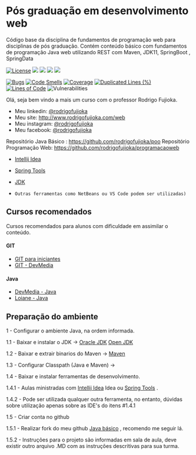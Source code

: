 # Pós graduação em desenvolvimento web
Código base da disciplina de fundamentos de programação web para disciplinas de pós graduação. 
Contém conteúdo básico com fundamentos de programação Java web utilizando REST com Maven, JDK11, SpringBoot , SpringData

[![License](https://img.shields.io/github/license/rodrigofujioka/pos-javaweb.svg)](https://opensource.org/licenses/MIT)
<img src="https://img.shields.io/github/followers/rodrigofujioka?label=Follow&style=plastic">
<img src="https://img.shields.io/github/forks/rodrigofujioka/pos-javaweb?color=SSSS&label=Fork&style=plastic">
<a href="https://github.com/rodrigofujioka/pos-javaweb/graphs/contributors" alt="Contributors">
   <img src="https://img.shields.io/github/contributors/rodrigofujioka/pos-javaweb" /></a>
<a href="https://github.com/rodrigofujioka/pos-javaweb/pulse" alt="Activity">
    <img src="https://img.shields.io/github/commit-activity/m/rodrigofujioka/pos-javaweb" /></a>  
  
[![Bugs](https://sonarcloud.io/api/project_badges/measure?project=rodrigofujioka_pos-javaweb&metric=bugs)](https://sonarcloud.io/dashboard?id=rodrigofujioka_pos-javaweb) 
[![Code Smells](https://sonarcloud.io/api/project_badges/measure?project=rodrigofujioka_pos-javaweb&metric=code_smells)](https://sonarcloud.io/dashboard?id=rodrigofujioka_pos-javaweb) 
[![Coverage](https://sonarcloud.io/api/project_badges/measure?project=rodrigofujioka_pos-javaweb&metric=alert_status)](https://sonarcloud.io/dashboard?id=rodrigofujioka_pos-javaweb) 
[![Duplicated Lines (%)](https://sonarcloud.io/api/project_badges/measure?project=rodrigofujioka_pos-javaweb&metric=duplicated_lines_density)](https://sonarcloud.io/dashboard?id=rodrigofujioka_pos-javaweb) 
[![Lines of Code](https://sonarcloud.io/api/project_badges/measure?project=rodrigofujioka_pos-javaweb&metric=ncloc)](https://sonarcloud.io/dashboard?id=rodrigofujioka_pos-javaweb) 
![Vulnerabilities](https://sonarcloud.io/api/project_badges/measure?project=rodrigofujioka_pos-javaweb&metric=vulnerabilities)

Olá, seja bem vindo a mais um curso com o professor Rodrigo Fujioka. 

* Meu linkedin: [@rodrigofujioka](https://www.linkedin.com/in/rodrigofujioka/)
* Meu site: http://www.rodrigofujioka.com/web
* Meu instagram: [@rodrigofujioka](https://www.instagram.com/rodrigofujioka) 
* Meu facebook: [@rodrigofujioka](https://www.facebook.com/rodrigofujioka)

Repositório Java Básico : https://github.com/rodrigofujioka/poo
Repositório Programação Web: https://github.com/rodrigofujioka/programacaoweb 

- [Intellij Idea](https://www.jetbrains.com/idea/) 
- [Spring Tools](https://spring.io/tools)  
- [JDK](https://jdk.java.net/java-se-ri/11)

- ```Outras ferramentas como NetBeans ou VS Code podem ser utilizadas)```

## Cursos recomendados

Cursos recomendados para alunos com dificuldade em assimilar o conteúdo. 

#### GIT
- [GIT para iniciantes](https://www.udemy.com/git-e-github-para-iniciantes/)
- [GIT - DevMedia](https://www.devmedia.com.br/guia/git-e-github/37585)

#### Java
- [DevMedia - Java](https://www.devmedia.com.br/guia/programador-java/37809)
- [Loiane - Java](https://loiane.training/curso/java-basico)


## Preparação do ambiente


1 - Configurar o ambiente Java, na ordem informada. 

1.1 - Baixar e instalar o JDK  -> 
         [Oracle JDK](https://www.oracle.com/technetwork/pt/java/javase/downloads/index.html)
         [Open JDK](https://openjdk.java.net/install/index.html)

1.2 - Baixar e extrair binarios do Maven -> 
         [Maven](https://maven.apache.org/download.cgi)
         
1.3 - Configurar Classpath (Java e Maven) -> 

1.4 - Baixar e instalar ferramentas de desenvolvimento.

1.4.1 - Aulas ministradas com [Intellij Idea](https://www.jetbrains.com/idea/) Idea ou [Spring Tools](https://spring.io/tools)  .

1.4.2 - Pode ser utilizada qualquer outra ferramenta, no entanto, dúvidas sobre 
utilização apenas sobre as IDE's do itens #1.4.1

1.5 - Criar conta no github 

1.5.1 - Realizar fork do meu github [Java básico](https://github.com/rodrigofujioka/pos-javaweb) , recomendo me seguir lá. 

1.5.2 - Instruções para o projeto são informadas em sala de aula, deve existir outro arquivo .MD com as 
instruções descritivas para sua turma. 